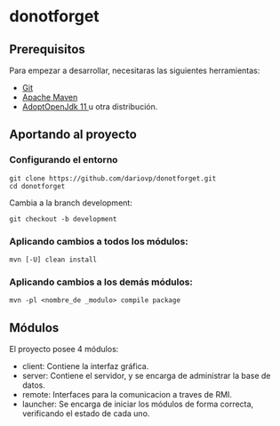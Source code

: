 # donotforget


## Prerequisitos

Para empezar a desarrollar, necesitaras las siguientes herramientas: 

* [Git](https://git-scm.com/)
* [Apache Maven](https://maven.apache.org/)
* [AdoptOpenJdk 11 ](https://adoptopenjdk.net/) u otra distribución.

## Aportando al proyecto
### Configurando el entorno

```console
git clone https://github.com/dariovp/donotforget.git
cd donotforget
```

Cambia a la branch development:

```console
git checkout -b development
```

### Aplicando cambios a todos los módulos:
```console
mvn [-U] clean install
```

### Aplicando cambios a los demás módulos:
```console
mvn -pl <nombre_de _modulo> compile package
```

## Módulos

El proyecto posee 4 módulos: 
* client: Contiene la interfaz gráfica.
* server: Contiene el servidor, y se encarga de administrar la base de datos.
* remote: Interfaces para la comunicacion a traves de RMI.
* launcher: Se encarga de iniciar los módulos de forma correcta, verificando el estado de cada uno.